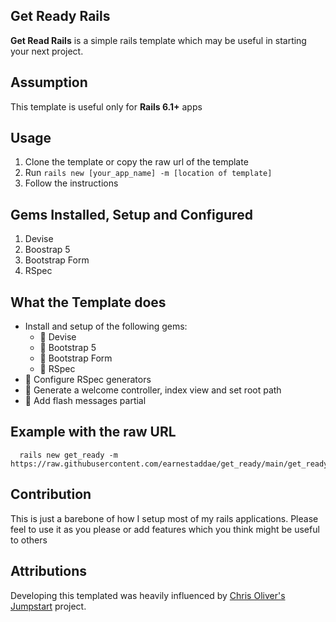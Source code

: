 ## Get Ready Rails
**Get Read Rails** is a simple rails template which may be useful in starting your next project.

## Assumption
This template is useful only for **Rails 6.1+** apps

## Usage
1. Clone the template or copy the raw url of the template
2. Run `rails new [your_app_name] -m [location of template]`
3. Follow the instructions

## Gems Installed, Setup and Configured
1. Devise
2. Boostrap 5
3. Bootstrap Form
4. RSpec

## What the Template does
- Install and setup of the following gems:
  - 🎊 Devise
  - 🎊 Bootstrap 5
  - 🎊 Bootstrap Form
  - 🎊 RSpec
- 🎊 Configure RSpec generators
- 🎊 Generate a welcome controller, index view and set root path
- 🎊 Add flash messages partial

## Example with the raw URL
```shell
  rails new get_ready -m https://raw.githubusercontent.com/earnestaddae/get_ready/main/get_ready.rb
```

## Contribution
This is just a barebone of how I setup most of my rails applications. Please feel to use it as you please or add features which you think might be useful to others

## Attributions
Developing this templated was heavily influenced by [Chris Oliver's](https://github.com/excid3) [Jumpstart](https://github.com/excid3/jumpstart) project.

